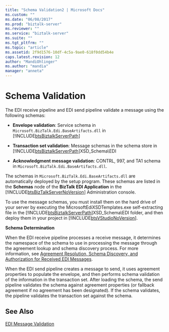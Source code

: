 ```yaml
---
title: "Schema Validation2 | Microsoft Docs"
ms.custom: ""
ms.date: "06/08/2017"
ms.prod: "biztalk-server"
ms.reviewer: ""
ms.service: "biztalk-server"
ms.suite: ""
ms.tgt_pltfrm: ""
ms.topic: "article"
ms.assetid: 2f9d1576-10df-4c5a-9ae0-618f0dd54b4e
caps.latest.revision: 12
author: "MandiOhlinger"
ms.author: "mandia"
manager: "anneta"
---
```

# Schema Validation
The EDI receive pipeline and EDI send pipeline validate a message using the following schemas:  
  
-   **Envelope validation**: Service schema in `Microsoft.BizTalk.Edi.BaseArtifacts.dll` in [!INCLUDE[btsBiztalkServerPath](../includes/btsbiztalkserverpath-md.md)]  
  
-   **Transaction set validation**: Message schemas in the schema store in [!INCLUDE[btsBiztalkServerPath](../includes/btsbiztalkserverpath-md.md)]XSD_Schema\EDI  
  
-   **Acknowledgment message validation**: CONTRL, 997, and TA1 schema in `Microsoft.BizTalk.Edi.BaseArtifacts.dll`.  
  
 The schemas in `Microsoft.BizTalk.Edi.BaseArtifacts.dll` are automatically deployed by the setup program. These schemas are listed in the **Schemas** node of the **BizTalk EDI Application** in the [!INCLUDE[btsBizTalkServerNoVersion](../includes/btsbiztalkservernoversion-md.md)] Administration console.  
  
 To use the message schemas, you must install them on the hard drive of your server by executing the MicrosoftEdiXSDTemplates.exe self-extracting file in the [!INCLUDE[btsBiztalkServerPath](../includes/btsbiztalkserverpath-md.md)]XSD_Schema\EDI folder, and then deploy them in your project in [!INCLUDE[btsVStudioNoVersion](../includes/btsvstudionoversion-md.md)].  
  
 **Schema Determination**  
  
 When the EDI receive pipeline processes a receive message, it determines the namespace of the schema to use in processing the message through the agreement lookup and schema discovery process. For more information, see [Agreement Resolution, Schema Discovery, and Authorization for Received EDI Messages](../core/agreement-resolution-schema-discovery-and-authorization-for-received-edi.md).  
  
 When the EDI send pipeline creates a message to send, it uses agreement properties to populate the envelope, and then performs schema validation of the information in the transaction set. After loading the schema, the send pipeline validates the schema against agreement properties (or fallback agreement if no agreement has been designated). If the schema validates, the pipeline validates the transaction set against the schema.  
  
## See Also  
 [EDI Message Validation](../core/edi-message-validation.md)